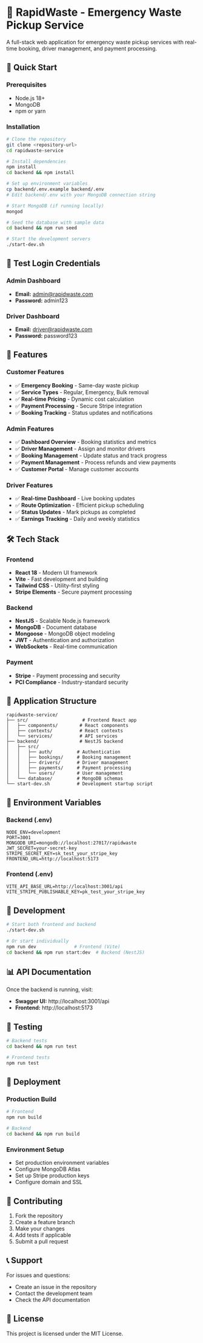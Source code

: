 # 🚛 RapidWaste - Emergency Waste Pickup Service

A full-stack web application for emergency waste pickup services with real-time booking, driver management, and payment processing.

## 🚀 Quick Start

### Prerequisites
- Node.js 18+
- MongoDB
- npm or yarn

### Installation

```bash
# Clone the repository
git clone <repository-url>
cd rapidwaste-service

# Install dependencies
npm install
cd backend && npm install

# Set up environment variables
cp backend/.env.example backend/.env
# Edit backend/.env with your MongoDB connection string

# Start MongoDB (if running locally)
mongod

# Seed the database with sample data
cd backend && npm run seed

# Start the development servers
./start-dev.sh
```

## 🔑 Test Login Credentials

### Admin Dashboard
- **Email:** admin@rapidwaste.com
- **Password:** admin123

### Driver Dashboard  
- **Email:** driver@rapidwaste.com
- **Password:** password123

## 🌟 Features

### Customer Features
- ✅ **Emergency Booking** - Same-day waste pickup
- ✅ **Service Types** - Regular, Emergency, Bulk removal
- ✅ **Real-time Pricing** - Dynamic cost calculation
- ✅ **Payment Processing** - Secure Stripe integration
- ✅ **Booking Tracking** - Status updates and notifications

### Admin Features
- ✅ **Dashboard Overview** - Booking statistics and metrics
- ✅ **Driver Management** - Assign and monitor drivers
- ✅ **Booking Management** - Update status and track progress
- ✅ **Payment Management** - Process refunds and view payments
- ✅ **Customer Portal** - Manage customer accounts

### Driver Features
- ✅ **Real-time Dashboard** - Live booking updates
- ✅ **Route Optimization** - Efficient pickup scheduling
- ✅ **Status Updates** - Mark pickups as completed
- ✅ **Earnings Tracking** - Daily and weekly statistics

## 🛠️ Tech Stack

### Frontend
- **React 18** - Modern UI framework
- **Vite** - Fast development and building
- **Tailwind CSS** - Utility-first styling
- **Stripe Elements** - Secure payment processing

### Backend
- **NestJS** - Scalable Node.js framework
- **MongoDB** - Document database
- **Mongoose** - MongoDB object modeling
- **JWT** - Authentication and authorization
- **WebSockets** - Real-time communication

### Payment
- **Stripe** - Payment processing and security
- **PCI Compliance** - Industry-standard security

## 📱 Application Structure

```
rapidwaste-service/
├── src/                    # Frontend React app
│   ├── components/        # React components
│   ├── contexts/          # React contexts
│   └── services/          # API services
├── backend/               # NestJS backend
│   ├── src/
│   │   ├── auth/         # Authentication
│   │   ├── bookings/     # Booking management
│   │   ├── drivers/      # Driver management
│   │   ├── payments/     # Payment processing
│   │   └── users/        # User management
│   └── database/         # MongoDB schemas
└── start-dev.sh          # Development startup script
```

## 🔧 Environment Variables

### Backend (.env)
```env
NODE_ENV=development
PORT=3001
MONGODB_URI=mongodb://localhost:27017/rapidwaste
JWT_SECRET=your-secret-key
STRIPE_SECRET_KEY=sk_test_your_stripe_key
FRONTEND_URL=http://localhost:5173
```

### Frontend (.env)
```env
VITE_API_BASE_URL=http://localhost:3001/api
VITE_STRIPE_PUBLISHABLE_KEY=pk_test_your_stripe_key
```

## 🚀 Development

```bash
# Start both frontend and backend
./start-dev.sh

# Or start individually
npm run dev              # Frontend (Vite)
cd backend && npm run start:dev  # Backend (NestJS)
```

## 📊 API Documentation

Once the backend is running, visit:
- **Swagger UI:** http://localhost:3001/api
- **Frontend:** http://localhost:5173

## 🧪 Testing

```bash
# Backend tests
cd backend && npm run test

# Frontend tests
npm run test
```

## 🚀 Deployment

### Production Build
```bash
# Frontend
npm run build

# Backend
cd backend && npm run build
```

### Environment Setup
- Set production environment variables
- Configure MongoDB Atlas
- Set up Stripe production keys
- Configure domain and SSL

## 🤝 Contributing

1. Fork the repository
2. Create a feature branch
3. Make your changes
4. Add tests if applicable
5. Submit a pull request

## 📞 Support

For issues and questions:
- Create an issue in the repository
- Contact the development team
- Check the API documentation

## 📄 License

This project is licensed under the MIT License.
